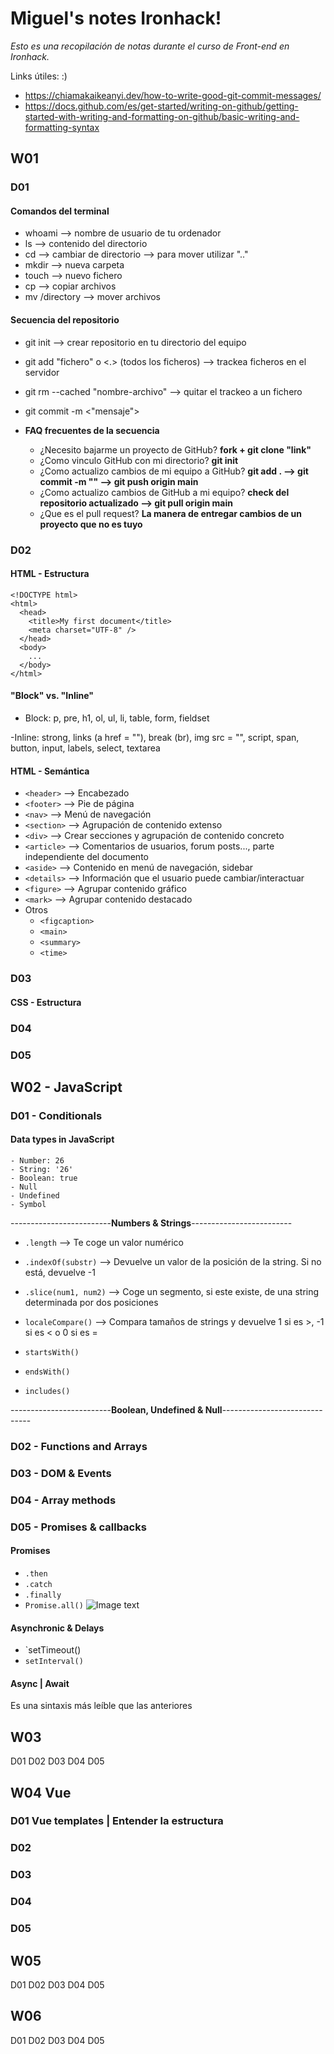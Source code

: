 # Miguel's notes Ironhack!

_Esto es una recopilación de notas durante el curso de Front-end en Ironhack._

Links útiles: :)

- https://chiamakaikeanyi.dev/how-to-write-good-git-commit-messages/
- https://docs.github.com/es/get-started/writing-on-github/getting-started-with-writing-and-formatting-on-github/basic-writing-and-formatting-syntax

## W01

### D01

#### Comandos del terminal

- whoami --> nombre de usuario de tu ordenador
- ls --> contenido del directorio
- cd --> cambiar de directorio --> para mover utilizar ".."
- mkdir --> nueva carpeta
- touch --> nuevo fichero
- cp --> copiar archivos
- mv /directory --> mover archivos

#### Secuencia del repositorio

- git init --> crear repositorio en tu directorio del equipo
- git add "fichero" o <.> (todos los ficheros) --> trackea ficheros en el servidor
- git rm --cached "nombre-archivo" --> quitar el trackeo a un fichero
- git commit -m <"mensaje">

- **FAQ frecuentes de la secuencia**
  - ¿Necesito bajarme un proyecto de GitHub? **fork + git clone "link"**
  - ¿Como vinculo GitHub con mi directorio? **git init**
  - ¿Como actualizo cambios de mi equipo a GitHub? **git add . --> git commit -m "" --> git push origin main**
  - ¿Como actualizo cambios de GitHub a mi equipo? **check del repositorio actualizado --> git pull origin main**
  - ¿Que es el pull request? **La manera de entregar cambios de un proyecto que no es tuyo**

### D02

#### HTML - Estructura

```
<!DOCTYPE html>
<html>
  <head>
    <title>My first document</title>
    <meta charset="UTF-8" />
  </head>
  <body>
    ...
  </body>
</html>
```

#### "Block" vs. "Inline"

- Block: p, pre, h1, ol, ul, li, table, form, fieldset

-Inline: strong, links (a href = ""), break (br), img src = "", script, span, button, input, labels, select, textarea

#### HTML - Semántica

- `<header>` --> Encabezado
- `<footer>` --> Pie de página
- `<nav>` --> Menú de navegación
- `<section>` --> Agrupación de contenido extenso
- `<div>` --> Crear secciones y agrupación de contenido concreto
- `<article>` --> Comentarios de usuarios, forum posts..., parte independiente del documento
- `<aside>` --> Contenido en menú de navegación, sidebar
- `<details>` --> Información que el usuario puede cambiar/interactuar
- `<figure>` --> Agrupar contenido gráfico
- `<mark>` --> Agrupar contenido destacado
- Otros
  - `<figcaption>`
  - `<main>`
  - `<summary>`
  - `<time>`

### D03

#### CSS - Estructura

### D04

### D05

## W02 - JavaScript

### D01 - Conditionals

#### Data types in JavaScript

```
- Number: 26
- String: '26'
- Boolean: true
- Null
- Undefined
- Symbol
```

-------------------------**Numbers & Strings**-------------------------

- `.length` --> Te coge un valor numérico
- `.indexOf(substr)` --> Devuelve un valor de la posición de la string. Si no está, devuelve -1
- `.slice(num1, num2)` --> Coge un segmento, si este existe, de una string determinada por dos posiciones
- `localeCompare()` --> Compara tamaños de strings y devuelve 1 si es >, -1 si es < o 0 si es =

- `startsWith()`
- `endsWith()`
- `includes()`

-------------------------**Boolean, Undefined & Null**------------------------------

### D02 - Functions and Arrays

### D03 - DOM & Events

### D04 - Array methods

### D05 - Promises & callbacks

#### Promises

- `.then`
- `.catch`
- `.finally`
- `Promise.all()`
  ![Image text](https://education-team-2020.s3.eu-west-1.amazonaws.com/web-dev/javascript/promises-2.png)

#### Asynchronic & Delays

- `setTimeout()
- `setInterval()`

#### Async | Await

Es una sintaxis más leíble que las anteriores

## W03

D01
D02
D03
D04
D05

## W04 Vue

### D01 Vue templates | Entender la estructura

### D02

### D03

### D04

### D05

## W05

D01
D02
D03
D04
D05

## W06

D01
D02
D03
D04
D05

